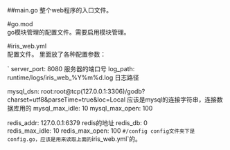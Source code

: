 

##main.go
整个web程序的入口文件。


#go.mod  
go模块管理的配置文件。需要启用模块管理。

#iris_web.yml  
配置文件。
里面放了各种配置参数：

`
server_port: 8080  服务器的端口号
log_path: runtime/logs/iris_web_%Y%m%d.log  日志路径

mysql_dsn: root:root@tcp(127.0.0.1:3306)/godb?charset=utf8&parseTime=true&loc=Local  应该是mysql的连接字符串，连接数据库用的
mysql_max_idle: 10
mysql_max_open: 100

redis_addr: 127.0.0.1:6379  redis的地址
redis_db: 0  
redis_max_idle: 10
redis_max_open: 100
`
#/config
config文件夹下是config.go，应该是用来读取上面的 `iris_web.yml`的。

